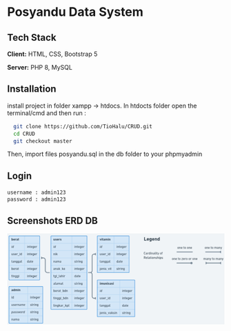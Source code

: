 # Posyandu Data System

## Tech Stack

**Client:** HTML, CSS, Bootstrap 5

**Server:** PHP 8, MySQL

## Installation

install project in folder xampp -> htdocs.
In htdocts folder open the terminal/cmd and then run :

```bash
  git clone https://github.com/TioHalu/CRUD.git
  cd CRUD
  git checkout master
```

Then, import files posyandu.sql in the db folder to your phpmyadmin

## Login

    username : admin123
    password : admin123

## Screenshots ERD DB

![alt text](https://github.com/TioHalu/CRUD/blob/master/erd.png?raw=true)

